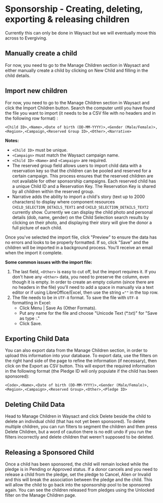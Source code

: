# Sponsorship - Creating, deleting, exporting & releasing children

Currently this can only be done in Waysact but we will eventually move
this across to Evergiving.

## Manually create a child

For now, you need to go to the Manage Children section in Waysact and
either manually create a child by clicking on New Child and filling in
the child details.

## Import new children

For now, you need to go to the Manage Children section in Waysact and
click the Import Children button. Search the computer until you have
found the file you want to import (it needs to be a CSV file with no
headers and in the following row format) :

    <Child ID>,<Name>,<Date of birth (DD-MM-YYYY)>,<Gender (Male/Female)>,<Region>,<Campaign,<Reserved Group ID>,<Other>,<Narrative>

**Notes:**

-   `<Child ID>` must be unique.
-   `<Campaign>` must match the Waysact campaign name.
-   `<Child ID>` `<Name>` and `<Campaign>` are required.
-   The reserved group field allows users to import child data with a
    reservation key so that the children can be pooled and reserved for
    a certain campaign. This process ensures that the reserved children
    are not available for other sponsorship campaigns. Each reserved
    child has a unique Child ID and a Reservation Key. The Reservation
    Key is shared by all children within the reserved group.
-   Narrative adds the ability to import a child\'s story (text up to
    2000 characters) to display where component resources
    `CHILD_SELECTION_DETAILS_TEXT1` and `CHILD_SELECTION_DETAILS_TEXT2`
    currently show. Currently we can display the child photo and
    personal details (dob, name, gender) on the Child Selection search
    results by clicking on their photo, and displaying their story will
    give the donor a full picture of each child.

Once you've selected the import file, click "Preview" to ensure the data
has no errors and looks to be properly formatted. If so, click "Save"
and the children will be imported in a background process. You'll
receive an email when the import it complete.

**Some common issues with the import file:**

1.  The last field, `<Other>` is easy to cut off, but the import
    requires it. If you don't have any `<Other>` data, you need to
    preserve the column, even though it is empty. In order to create an
    empty column (since there are no headers in the file) you'll need to
    add a space in manually via a text editor or if using
    LibreOffice/Excel, then use the string `=""` in the top row.
2.  The file needs to be in `UTF-8` format. To save the file with
    `UTF-8` formatting in Excel:
    -   Click Menu \| Save As (Other Formats).
    -   Put any name for the file and choose \"Unicode Text (\*.txt)\"
        for "Save as type :."
    -   Click Save.

## Exporting Child Data

You can also export data from the Manage Children section, in order to
upload this information into your database. To export data, use the
filters on the right hand side of the page to refine the information (if
necessary), then click on the Export as CSV button. This will export the
required information in the following format (the Pledge ID will only
populate if the child has been sponsored):

    <Code>,<Name>,<Date of birth (DD-MM-YYYY)>,<Gender (Male/Female)>,<Region>,<Campaign>,<Reserved Group>,<Other>,<Pledge ID>

## Deleting Child Data

Head to Manage Children in Waysact and click Delete beside the child to
delete an individual child (that has not yet been sponsored). To delete
multiple children, you can run filters to segment the children and then
press Delete Children, but a word of caution there is no edit undo if
you run the filters incorrectly and delete children that weren\'t
supposed to be deleted.

## Releasing a Sponsored Child

Once a child has been sponsored, the child will remain locked while the
pledge is in Pending or Approved status. If a donor cancels and you need
to release a child from the pledge, set the pledge to Cancel, Alien or
Invalid and this will break the association between the pledge and the
child. This will allow the child to go back into the sponsorship pool to
be sponsored again. You can see the children released from pledges using
the Unlocked filter on the Manage Children page.
